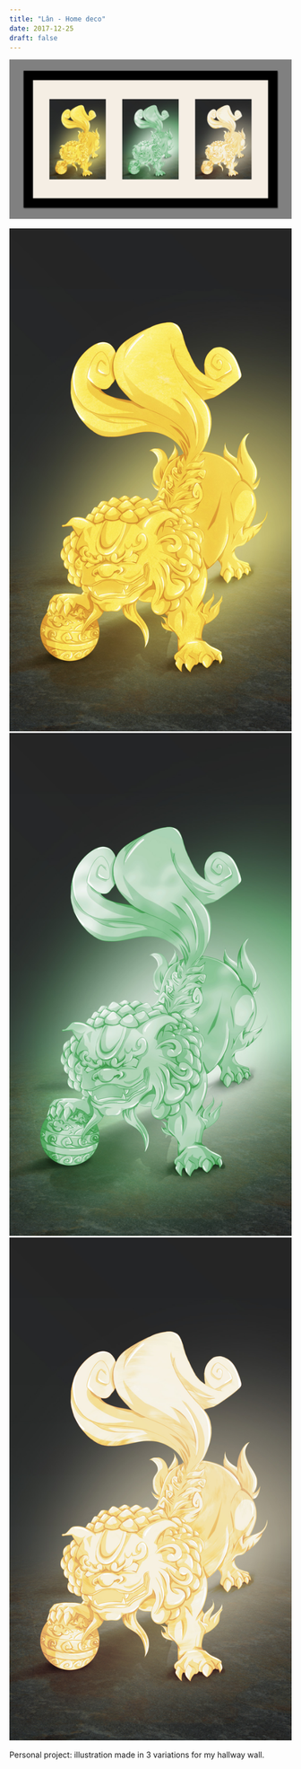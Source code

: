 ```yaml
---
title: "Lân - Home deco"
date: 2017-12-25
draft: false
---
```


![image1](lan-001.jpg)

![image2](lan-002.jpg)
![image3](lan-003.jpg)
![image4](lan-004.jpg)

Personal project: illustration made in 3 variations for my hallway wall.